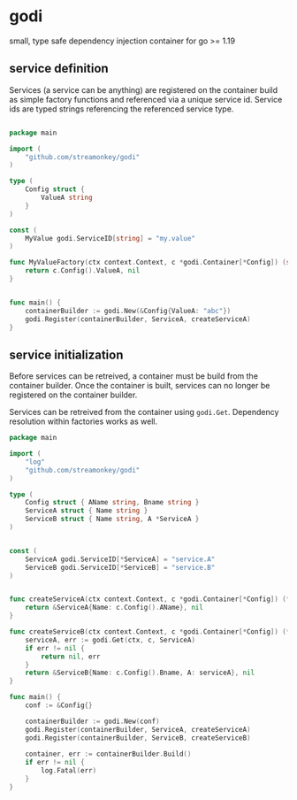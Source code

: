 # godi
small, type safe dependency injection container for go >= 1.19


## service definition

Services (a service can be anything) are registered on the container build as simple factory functions and referenced via a unique service id. Service ids are typed strings referencing the referenced service type.


```go

package main

import (
    "github.com/streamonkey/godi"
)

type (
    Config struct {
        ValueA string
    }
)

const (
    MyValue godi.ServiceID[string] = "my.value"
)

func MyValueFactory(ctx context.Context, c *godi.Container[*Config]) (string, error) {
    return c.Config().ValueA, nil
}


func main() {
    containerBuilder := godi.New(&Config{ValueA: "abc"})
    godi.Register(containerBuilder, ServiceA, createServiceA)
}

```

## service initialization

Before services can be retreived, a container must be build from the container builder. Once the container is built, services can no longer be registered on the container builder.

Services can be retreived from the container using `godi.Get`. 
Dependency resolution within factories works as well.


```go
package main

import (
    "log"
    "github.com/streamonkey/godi"
)

type (
    Config struct { AName string, Bname string }
    ServiceA struct { Name string }
    ServiceB struct { Name string, A *ServiceA }
)


const (
    ServiceA godi.ServiceID[*ServiceA] = "service.A"
    ServiceB godi.ServiceID[*ServiceB] = "service.B"
)


func createServiceA(ctx context.Context, c *godi.Container[*Config]) (*ServiceA, error) {
    return &ServiceA{Name: c.Config().AName}, nil
}

func createServiceB(ctx context.Context, c *godi.Container[*Config]) (*ServiceB, error) {
    serviceA, err := godi.Get(ctx, c, ServiceA)
    if err != nil {
        return nil, err
    }
    return &ServiceB{Name: c.Config().Bname, A: serviceA}, nil
}

func main() {
    conf := &Config{}

    containerBuilder := godi.New(conf)
    godi.Register(containerBuilder, ServiceA, createServiceA)
    godi.Register(containerBuilder, ServiceB, createServiceB)
    
    container, err := containerBuilder.Build()
    if err != nil {
        log.Fatal(err)
    }
}
```
